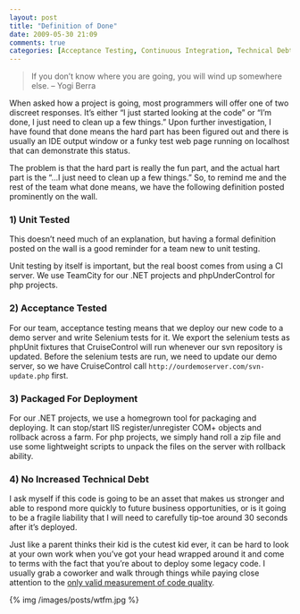 ```yaml
---
layout: post
title: "Definition of Done"
date: 2009-05-30 21:09
comments: true
categories: [Acceptance Testing, Continuous Integration, Technical Debt]
---
```


> If you don’t know where you are going, you will wind up somewhere else. – Yogi Berra

When asked how a project is going, most programmers will offer one of two discreet responses. It’s either “I just started looking at the code” or “I’m done, I just need to clean up a few things.” Upon further investigation, I have found that done means the hard part has been figured out and there is usually an IDE output window or a funky test web page running on localhost that can demonstrate this status.

The problem is that the hard part is really the fun part, and the actual hart part is the “…I just need to clean up a few things.” So, to remind me and the rest of the team what done means, we have the following definition posted prominently on the wall.

### 1) Unit Tested

This doesn’t need much of an explanation, but having a formal definition posted on the wall is a good reminder for a team new to unit testing.

Unit testing by itself is important, but the real boost comes from using a CI server. We use TeamCity for our .NET projects and phpUnderControl for php projects.

### 2) Acceptance Tested

For our team, acceptance testing means that we deploy our new code to a demo server and write Selenium tests for it. We export the selenium tests as phpUnit fixtures that CruiseControl will run whenever our svn repository is updated. Before the selenium tests are run, we need to update our demo server, so we have CruiseControl call `http://ourdemoserver.com/svn-update.php` first.

### 3) Packaged For Deployment

For our .NET projects, we use a homegrown tool for packaging and deploying. It can stop/start IIS register/unregister COM+ objects and rollback across a farm. For php projects, we simply hand roll a zip file and use some lightweight scripts to unpack the files on the server with rollback ability.

### 4) No Increased Technical Debt

I ask myself if this code is going to be an asset that makes us stronger and able to respond more quickly to future business opportunities, or is it going to be a fragile liability that I will need to carefully tip-toe around 30 seconds after it’s deployed.

Just like a parent thinks their kid is the cutest kid ever, it can be hard to look at your own work when you’ve got your head wrapped around it and come to terms with the fact that you’re about to deploy some legacy code. I usually grab a coworker and walk through things while paying close attention to the [only valid measurement of code quality](http://www.osnews.com/story/19266/WTFs_m).

{% img /images/posts/wtfm.jpg %}